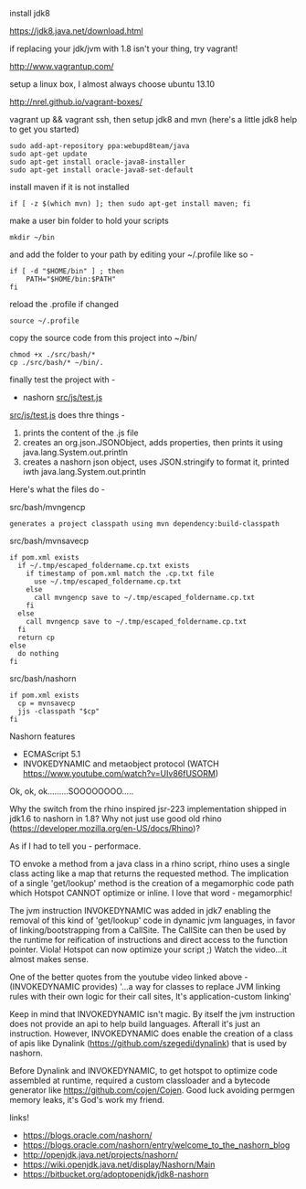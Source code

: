 install jdk8

<https://jdk8.java.net/download.html>

if replacing your jdk/jvm with 1.8 isn't your thing, try vagrant!

<http://www.vagrantup.com/>

setup a linux box, I almost always choose ubuntu 13.10 

<http://nrel.github.io/vagrant-boxes/>

vagrant up && vagrant ssh, then setup jdk8 and mvn (here's a little jdk8 help to get you started)

    sudo add-apt-repository ppa:webupd8team/java
    sudo apt-get update
    sudo apt-get install oracle-java8-installer
    sudo apt-get install oracle-java8-set-default
    
install maven if it is not installed

    if [ -z $(which mvn) ]; then sudo apt-get install maven; fi

make a user bin folder to hold your scripts

    mkdir ~/bin

and add the folder to your path by editing your ~/.profile like so - 

    if [ -d "$HOME/bin" ] ; then
        PATH="$HOME/bin:$PATH"
    fi

reload the .profile if changed

    source ~/.profile

copy the source code from this project into ~/bin/

    chmod +x ./src/bash/*
    cp ./src/bash/* ~/bin/.

finally test the project with -

* nashorn [src/js/test.js](https://github.com/patarleth/nashorn-mvn/blob/master/src/js/test.js)

[src/js/test.js](https://github.com/patarleth/nashorn-mvn/blob/master/src/js/test.js) does thre things -

1. prints the content of the .js file
2. creates an org.json.JSONObject, adds properties, then prints it using java.lang.System.out.println
3. creates a nashorn json object, uses JSON.stringify to format it, printed iwth java.lang.System.out.println
    
Here's what the files do -

src/bash/mvngencp

    generates a project classpath using mvn dependency:build-classpath

src/bash/mvnsavecp

    if pom.xml exists
      if ~/.tmp/escaped_foldername.cp.txt exists
        if timestamp of pom.xml match the .cp.txt file 
          use ~/.tmp/escaped_foldername.cp.txt
        else
          call mvngencp save to ~/.tmp/escaped_foldername.cp.txt
        fi
      else
        call mvngencp save to ~/.tmp/escaped_foldername.cp.txt
      fi
      return cp
    else
      do nothing
    fi      

src/bash/nashorn

    if pom.xml exists
      cp = mvnsavecp
      jjs -classpath "$cp"
    fi

Nashorn features

* ECMAScript 5.1
* INVOKEDYNAMIC and metaobject protocol (WATCH https://www.youtube.com/watch?v=UIv86fUSORM)

Ok, ok, ok.........SOOOOOOOO.....

Why the switch from the rhino inspired jsr-223 implementation shipped in jdk1.6 to nashorn in 1.8? Why not just use good old rhino (<https://developer.mozilla.org/en-US/docs/Rhino>)?

As if I had to tell you - performace. 

TO envoke a method from a java class in a rhino script, rhino uses a single class acting like a map that returns the requested method.  The implication of a single 'get/lookup' method is the creation of a megamorphic code path which Hotspot CANNOT optimize or inline. I love that word - megamorphic!

The jvm instruction INVOKEDYNAMIC was added in jdk7 enabling the removal of this kind of 'get/lookup' code in dynamic jvm languages, in favor of linking/bootstrapping from a CallSite.  The CallSite can then be used by the runtime for reification of instructions and direct access to the function pointer. Viola! Hotspot can now optimize your script ;)  Watch the video...it almost makes sense.

One of the better quotes from the youtube video linked above - (INVOKEDYNAMIC provides) '...a way for classes to replace JVM linking rules with their own logic for their call sites, It's application-custom linking'

Keep in mind that INVOKEDYNAMIC isn't magic. By itself the jvm instruction does not provide an api to help build languages. Afterall it's just an instruction.  However, INVOKEDYNAMIC does enable the creation of a class of apis like Dynalink (https://github.com/szegedi/dynalink) that is used by nashorn.

Before Dynalink and INVOKEDYNAMIC, to get hotspot to optimize code assembled at runtime, required a custom classloader and a bytecode generator like <https://github.com/cojen/Cojen>. Good luck avoiding permgen memory leaks, it's God's work my friend.

links!

* <https://blogs.oracle.com/nashorn/>
* <https://blogs.oracle.com/nashorn/entry/welcome_to_the_nashorn_blog>
* <http://openjdk.java.net/projects/nashorn/>
* <https://wiki.openjdk.java.net/display/Nashorn/Main>
* <https://bitbucket.org/adoptopenjdk/jdk8-nashorn>
